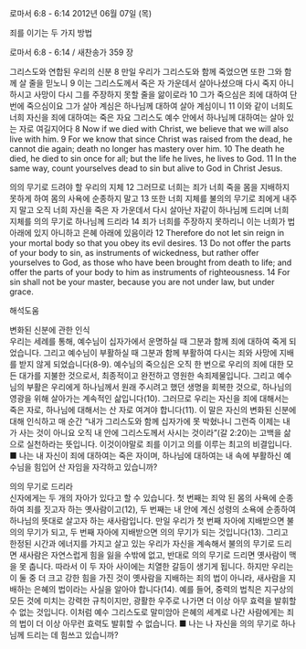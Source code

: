 로마서 6:8 - 6:14 
2012년 06월 07일 (목)

죄를 이기는 두 가지 방법



로마서 6:8 - 6:14 / 새찬송가 359 장


그리스도와 연합된 우리의 신분
8 만일 우리가 그리스도와 함께 죽었으면 또한 그와 함께 살 줄을 믿노니 9 이는 그리스도께서 죽은 자 가운데서 살아나셨으매 다시 죽지 아니하시고 사망이 다시 그를 주장하지 못할 줄을 앎이로라 10 그가 죽으심은 죄에 대하여 단번에 죽으심이요 그가 살아 계심은 하나님께 대하여 살아 계심이니 11 이와 같이 너희도 너희 자신을 죄에 대하여는 죽은 자요 그리스도 예수 안에서 하나님께 대하여는 살아 있는 자로 여길지어다
8 Now if we died with Christ, we believe that we will also live with him. 9 For we know that since Christ was raised from the dead, he cannot die again; death no longer has mastery over him. 10 The death he died, he died to sin once for all; but the life he lives, he lives to God.
11 In the same way, count yourselves dead to sin but alive to God in Christ Jesus.

의의 무기로 드려야 할 우리의 지체
12 그러므로 너희는 죄가 너희 죽을 몸을 지배하지 못하게 하여 몸의 사욕에 순종하지 말고 13 또한 너희 지체를 불의의 무기로 죄에게 내주지 말고 오직 너희 자신을 죽은 자 가운데서 다시 살아난 자같이 하나님께 드리며 너희 지체를 의의 무기로 하나님께 드리라 14 죄가 너희를 주장하지 못하리니 이는 너희가 법 아래에 있지 아니하고 은혜 아래에 있음이라
12 Therefore do not let sin reign in your mortal body so that you obey its evil desires. 13 Do not offer the parts of your body to sin, as instruments of wickedness, but rather offer yourselves to God, as those who have been brought from death to life; and offer the parts of your body to him as instruments of righteousness. 14 For sin shall not be your master, because you are not under law, but under grace.

해석도움





변화된 신분에 관한 인식  
우리는 세례를 통해, 예수님이 십자가에서 운명하실 때 그분과 함께 죄에 대하여 죽게 되었습니다. 그리고 예수님이 부활하실 때 그분과 함께 부활하여 다시는 죄와 사망에 지배를 받지 않게 되었습니다(8-9). 예수님의 죽으심은 오직 한 번으로 우리의 죄에 대한 모든 대가를 지불한 것으로서, 최종적이고 완전하고 영원한 속죄제물입니다. 그리고 예수님의 부활은 우리에게 하나님께서 원래 주시려고 했던 생명을 회복한 것으로, 하나님의 영광을 위해 살아가는 계속적인 삶입니다(10). 그러므로 우리는 자신을 죄에 대해서는 죽은 자로, 하나님에 대해서는 산 자로 여겨야 합니다(11). 이 말은 자신의 변화된 신분에 대해 인식하고 매 순간 “내가 그리스도와 함께 십자가에 못 박혔나니 그런즉 이제는 내가 사는 것이 아니요 오직 내 안에 그리스도께서 사시는 것이라”(갈 2:20)는 고백을 삶으로 실천하라는 뜻입니다. 이것이야말로 죄를 이기고 의를 이루는 최고의 비결입니다.
■ 나는 내 자신이 죄에 대하여는 죽은 자이며, 하나님에 대하여는 내 속에 부활하신 예수님을 힘입어 산 자임을 자각하고 있습니까?

의의 무기로 드리라  
신자에게는 두 개의 자아가 있다고 할 수 있습니다. 첫 번째는 죄악 된 몸의 사욕에 순종하여 죄를 짓고자 하는 옛사람이고(12), 두 번째는 내 안에 계신 성령의 소욕에 순종하여 하나님의 뜻대로 살고자 하는 새사람입니다. 만일 우리가 첫 번째 자아에 지배받으면 불의의 무기가 되고, 두 번째 자아에 지배받으면 의의 무기가 되는 것입니다(13). 그리고 한정된 시간과 에너지를 가지고 살고 있는 우리가 자신을 계속해서 불의의 무기로 드리면 새사람은 자연스럽게 힘을 잃을 수밖에 없고, 반대로 의의 무기로 드리면 옛사람이 맥을 못 춥니다. 따라서 이 두 자아 사이에는 치열한 갈등이 생기게 됩니다. 하지만 우리는 이 둘 중 더 크고 강한 힘을 가진 것이 옛사람을 지배하는 죄의 법이 아니라, 새사람을 지배하는 은혜의 법이라는 사실을 알아야 합니다(14). 예를 들어, 중력의 법칙은 지구상의 모든 것에 미치는 강력한 규칙이지만, 광활한 우주로 나가면 더 이상 아무 효력을 발휘할 수 없는 것입니다. 이처럼 예수 그리스도로 말미암아 은혜의 세계로 나간 사람에게는 죄의 법이 더 이상 아무런 효력도 발휘할 수 없습니다.
■ 나는 나 자신을 의의 무기로 하나님께 드리는 데 힘쓰고 있습니까?